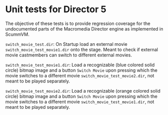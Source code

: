 Unit tests for Director 5
=========================

The objective of these tests is to provide regression coverage for the undocumented parts of the Macromedia Director engine as implemented in ScummVM.

`switch_movie_test.dir`: On Startup load an external movie `switch_movie_test_movie1.dir` onto the stage. Meant to check if external movie castmembers can switch to different external movies.

`switch_movie_test_movie1.dir`: Load a recognizable (blue colored solid circle) bitmap image and a button `Switch Movie` upon pressing which the movie switches to a different movie `switch_movie_test_movie2.dir`, not meant to be played separately.

`switch_movie_test_movie2.dir`: Load a recognizable (orange colored solid circle) bitmap image and a button `Switch Movie` upon pressing which the movie switches to a different movie `switch_movie_test_movie1.dir`, not meant to be played separately.
